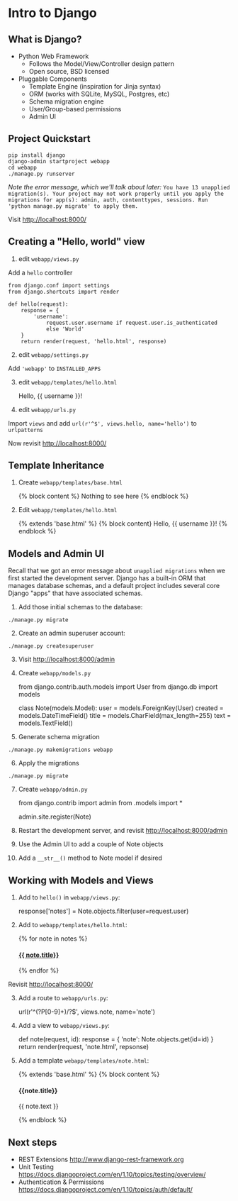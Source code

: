 # Intro to Django 

## What is Django?

- Python Web Framework
    - Follows the Model/View/Controller design pattern
    - Open source, BSD licensed
- Pluggable Components
   - Template Engine (inspiration for Jinja syntax)
   - ORM (works with SQLite, MySQL, Postgres, etc)
   - Schema migration engine
   - User/Group-based permissions
   - Admin UI

## Project Quickstart

    pip install django
    django-admin startproject webapp
    cd webapp
    ./manage.py runserver

*Note the error message, which we'll talk about later:* `You have 13 unapplied migration(s). Your project may not work properly until you apply the migrations for app(s): admin, auth, contenttypes, sessions.
Run 'python manage.py migrate' to apply them.`

Visit <http://localhost:8000/>

## Creating a "Hello, world" view

1) edit `webapp/views.py`
    
Add a `hello` controller
    
    from django.conf import settings
    from django.shortcuts import render

    def hello(request):
        response = { 
            'username': 
                request.user.username if request.user.is_authenticated 
                else 'World' 
        }
        return render(request, 'hello.html', response)

2) edit `webapp/settings.py`

Add `'webapp'` to `INSTALLED_APPS`

3) edit `webapp/templates/hello.html`

    <!DOCTYPE html>
    <html>
    <body>
    Hello, {{ username }}!
    </body>
    </html>

4) edit `webapp/urls.py`
    
Import `views` and add `url(r'^$', views.hello, name='hello')` to `urlpatterns`
    
Now revisit <http://localhost:8000/>

## Template Inheritance

1) Create `webapp/templates/base.html`

    <!DOCTYPE html>
    <html>
    <body>
    {% block content %}
    Nothing to see here
    {% endblock %}
    </body>
    </html>

2) Edit `webapp/templates/hello.html`

    {% extends 'base.html' %}
    {% block content}
    Hello, {{ username }}!
    {% endblock %}
 
## Models and Admin UI

Recall that we got an error message about `unapplied migrations` when we first started the development server. Django has a built-in ORM that manages database schemas, and a default project includes several core Django "apps" that have associated schemas. 

1) Add those initial schemas to the database:

`./manage.py migrate`

2) Create an admin superuser account:

`./manage.py createsuperuser`

3) Visit <http://localhost:8000/admin>

4) Create `webapp/models.py`

    from django.contrib.auth.models import User
    from django.db import models
    
    class Note(models.Model):
        user = models.ForeignKey(User)
        created = models.DateTimeField()
        title = models.CharField(max_length=255)
        text = models.TextField()

5) Generate schema migration

`./manage.py makemigrations webapp`

6) Apply the migrations

`./manage.py migrate`

7) Create `webapp/admin.py`

    from django.contrib import admin
    from .models import *

    admin.site.register(Note)

8) Restart the development server, and revisit <http://localhost:8000/admin>

9) Use the Admin UI to add a couple of Note objects

10) Add a `__str__()` method to Note model if desired

## Working with Models and Views

1) Add to `hello()` in `webapp/views.py`:

    response['notes'] = Note.objects.filter(user=request.user)

2) Add to `webapp/templates/hello.html`:
    
    {% for note in notes %}
    <h4><a href="{% url "note" note.id %}">{{ note.title}}</a></h4>
    {% endfor %}

Revisit <http://localhost:8000/> 

3) Add a route to `webapp/urls.py`:
    
    url(r'^(?P<id>[0-9]+)/?$', views.note, name='note')

4) Add a view to `webapp/views.py`:

    def note(request, id):
        response = {
            'note': Note.objects.get(id=id)
        }
        return render(request, 'note.html', repsonse)
        
5) Add a template `webapp/templates/note.html`:
    
    {% extends 'base.html' %}
    {% block content %}
    <h4>{{note.title}}</h4>
    <p>{{ note.text }}</p>
    {% endblock %}

## Next steps

- REST Extensions <http://www.django-rest-framework.org>
- Unit Testing <https://docs.djangoproject.com/en/1.10/topics/testing/overview/>
- Authentication & Permissions <https://docs.djangoproject.com/en/1.10/topics/auth/default/>
